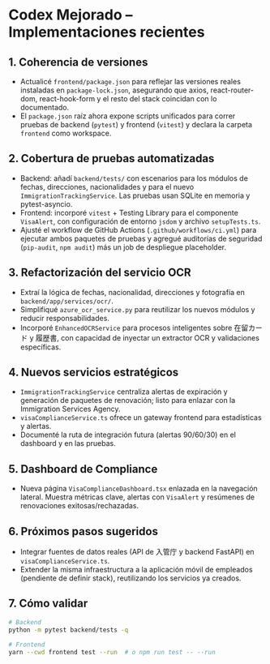 # Codex Mejorado – Implementaciones recientes

## 1. Coherencia de versiones
- Actualicé `frontend/package.json` para reflejar las versiones reales instaladas en `package-lock.json`, asegurando que axios, react-router-dom, react-hook-form y el resto del stack coincidan con lo documentado.
- El `package.json` raíz ahora expone scripts unificados para correr pruebas de backend (`pytest`) y frontend (`vitest`) y declara la carpeta `frontend` como workspace.

## 2. Cobertura de pruebas automatizadas
- Backend: añadí `backend/tests/` con escenarios para los módulos de fechas, direcciones, nacionalidades y para el nuevo `ImmigrationTrackingService`. Las pruebas usan SQLite en memoria y pytest-asyncio.
- Frontend: incorporé `vitest` + Testing Library para el componente `VisaAlert`, con configuración de entorno `jsdom` y archivo `setupTests.ts`.
- Ajusté el workflow de GitHub Actions (`.github/workflows/ci.yml`) para ejecutar ambos paquetes de pruebas y agregué auditorías de seguridad (`pip-audit`, `npm audit`) más un job de despliegue placeholder.

## 3. Refactorización del servicio OCR
- Extraí la lógica de fechas, nacionalidad, direcciones y fotografía en `backend/app/services/ocr/`.
- Simplifiqué `azure_ocr_service.py` para reutilizar los nuevos módulos y reducir responsabilidades.
- Incorporé `EnhancedOCRService` para procesos inteligentes sobre 在留カード y 履歴書, con capacidad de inyectar un extractor OCR y validaciones específicas.

## 4. Nuevos servicios estratégicos
- `ImmigrationTrackingService` centraliza alertas de expiración y generación de paquetes de renovación; listo para enlazar con la Immigration Services Agency.
- `visaComplianceService.ts` ofrece un gateway frontend para estadísticas y alertas.
- Documenté la ruta de integración futura (alertas 90/60/30) en el dashboard y en las pruebas.

## 5. Dashboard de Compliance
- Nueva página `VisaComplianceDashboard.tsx` enlazada en la navegación lateral. Muestra métricas clave, alertas con `VisaAlert` y resúmenes de renovaciones exitosas/rechazadas.

## 6. Próximos pasos sugeridos
- Integrar fuentes de datos reales (API de 入管庁 y backend FastAPI) en `visaComplianceService.ts`.
- Extender la misma infraestructura a la aplicación móvil de empleados (pendiente de definir stack), reutilizando los servicios ya creados.

## 7. Cómo validar
```bash
# Backend
python -m pytest backend/tests -q

# Frontend
yarn --cwd frontend test --run  # o npm run test -- --run
```
